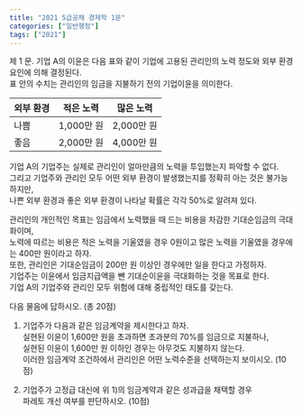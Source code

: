 ```yaml
---
title: "2021 5급공채 경제학 1문"
categories: ["일반행정"]
tags: ["2021"]
---
```


제 1 문. 기업 A의 이윤은 다음 표와 같이 기업에 고용된 관리인의 노력 정도와 외부 환경요인에 의해 결정된다.  
표 안의 수치는 관리인의 임금을 지불하기 전의 기업이윤을 의미한다.

| 외부 환경 | 적은 노력 | 많은 노력 |
|-----------|-----------|------------|
| 나쁨      | 1,000만 원 | 2,000만 원 |
| 좋음      | 2,000만 원 | 4,000만 원 |

기업 A의 기업주는 실제로 관리인이 얼마만큼의 노력을 투입했는지 파악할 수 없다.  
그리고 기업주와 관리인 모두 어떤 외부 환경이 발생했는지를 정확히 아는 것은 불가능하지만,  
나쁜 외부 환경과 좋은 외부 환경이 나타날 확률은 각각 50%로 알려져 있다.

관리인의 개인적인 목표는 임금에서 노력했을 때 드는 비용을 차감한 기대순임금의 극대화이며,  
노력에 따르는 비용은 적은 노력을 기울였을 경우 0원이고 많은 노력을 기울였을 경우에는 400만 원이라고 하자.  
또한, 관리인은 기대순임금이 200만 원 이상인 경우에만 일을 한다고 가정하자.  
기업주는 이윤에서 임금지급액을 뺀 기대순이윤을 극대화하는 것을 목표로 한다.  
기업 A의 기업주와 관리인 모두 위험에 대해 중립적인 태도를 갖는다.

다음 물음에 답하시오. (총 20점)

1) 기업주가 다음과 같은 임금계약을 제시한다고 하자.  
실현된 이윤이 1,600만 원을 초과하면 초과분의 70%를 임금으로 지불하나,  
실현된 이윤이 1,600만 원 이하인 경우는 아무것도 지불하지 않는다.  
이러한 임금계약 조건하에서 관리인은 어떤 노력수준을 선택하는지 보이시오. (10점)

2) 기업주가 고정급 대신에 위 1)의 임금계약과 같은 성과급을 채택할 경우  
파레토 개선 여부를 판단하시오. (10점)

